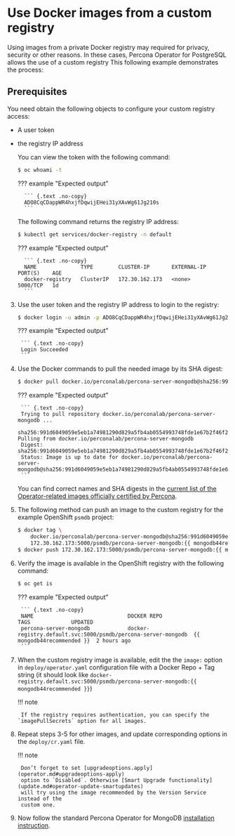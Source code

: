 # Use Docker images from a custom registry

Using images from a private Docker registry may required for privacy, security
or other reasons. In these cases, Percona Operator for PostgreSQL allows the use
of a custom registry This following example demonstrates the process:

## Prerequisites 

You need obtain the following objects to configure your custom registry access:

* A user token
* the registry IP address

    You can view the token with the following command:

    ``` {.bash data-prompt="$" }
    $ oc whoami -t
    ```

    ??? example "Expected output"

        ``` {.text .no-copy}
        ADO8CqCDappWR4hxjfDqwijEHei31yXAvWg61Jg210s
        ```

    The following command returns the registry IP address:

    ``` {.bash data-prompt="$" }
    $ kubectl get services/docker-registry -n default
    ```

    ??? example "Expected output"

        ``` {.text .no-copy}
        NAME              TYPE        CLUSTER-IP       EXTERNAL-IP   PORT(S)    AGE
        docker-registry   ClusterIP   172.30.162.173   <none>        5000/TCP   1d
        ```

3. Use the user token and the registry IP address to login to the registry:

    ``` {.bash data-prompt="$" }
    $ docker login -u admin -p ADO8CqCDappWR4hxjfDqwijEHei31yXAvWg61Jg210s 172.30.162.173:5000
    ```

    ??? example "Expected output"

        ``` {.text .no-copy}
        Login Succeeded
        ```

4. Use the Docker commands to pull the needed image by its SHA digest:

    ``` {.bash data-prompt="$" }
    $ docker pull docker.io/perconalab/percona-server-mongodb@sha256:991d6049059e5eb1a74981290d829a5fb4ab0554993748fde1e67b2f46f26bf0
    ```

    ??? example "Expected output"

        ``` {.text .no-copy}
        Trying to pull repository docker.io/perconalab/percona-server-mongodb ...
        sha256:991d6049059e5eb1a74981290d829a5fb4ab0554993748fde1e67b2f46f26bf0: Pulling from docker.io/perconalab/percona-server-mongodb
        Digest: sha256:991d6049059e5eb1a74981290d829a5fb4ab0554993748fde1e67b2f46f26bf0
        Status: Image is up to date for docker.io/perconalab/percona-server-mongodb@sha256:991d6049059e5eb1a74981290d829a5fb4ab0554993748fde1e67b2f46f26bf0
        ```

    You can find correct names and SHA digests in the
    [current list of the Operator-related images officially certified by Percona](images.md#custom-registry-images).

5. The following method can push an image to the custom registry for the example
    OpenShift `psmdb` project:

    ``` {.bash data-prompt="$" }
    $ docker tag \
        docker.io/perconalab/percona-server-mongodb@sha256:991d6049059e5eb1a74981290d829a5fb4ab0554993748fde1e67b2f46f26bf0 \
        172.30.162.173:5000/psmdb/percona-server-mongodb:{{ mongodb44recommended }}
    $ docker push 172.30.162.173:5000/psmdb/percona-server-mongodb:{{ mongodb44recommended }}
    ```

6. Verify the image is available in the OpenShift registry with the following command:

    ``` {.bash data-prompt="$" }
    $ oc get is
    ```

    ??? example "Expected output"

        ``` {.text .no-copy}
        NAME                              DOCKER REPO                                                             TAGS             UPDATED
        percona-server-mongodb            docker-registry.default.svc:5000/psmdb/percona-server-mongodb  {{ mongodb44recommended }}  2 hours ago
        ```

7. When the custom registry image is available, edit the the `image:` option in
    `deploy/operator.yaml` configuration file with a Docker Repo + Tag string
    (it should look like `docker-registry.default.svc:5000/psmdb/percona-server-mongodb:{{ mongodb44recommended }}`)

    !!! note

        If the registry requires authentication, you can specify the `imagePullSecrets` option for all images.

8. Repeat steps 3-5 for other images, and update corresponding options in the
    `deploy/cr.yaml` file.

    !!! note

        Don’t forget to set [upgradeoptions.apply](operator.md#upgradeoptions-apply)
        option to `Disabled`. Otherwise [Smart Upgrade functionality](update.md#operator-update-smartupdates)
        will try using the image recommended by the Version Service instead of the
        custom one.

9. Now follow the standard Percona Operator for MongoDB [installation instruction](./index.md/#advanced-installation-guides).
